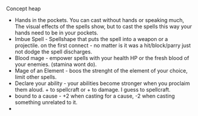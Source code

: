 Concept heap
- Hands in the pockets. You can cast without hands or speaking much, The visual effects of the spells show, but to cast the spells this way your hands need to be in your pockets.
- Imbue Spell - Spellshape that puts the spell into a weapon or a projectile. on the first connect - no matter is it was a hit/block/parry just not dodge the spell discharges. 
- Blood mage - empower spells with your health HP or the fresh blood of your enemies. (stamina wont do).
- Mage of an Element - boos the strenght of the element of your choice, limit other spells.
- Declare your ability - your abilities become stronger when you proclaim them aloud. + to spellcraft or + to damage. I guess to spellcraft. 
- bound to a cause - +2 when casting for a cause, -2 when casting something unrelated to it.
- 
